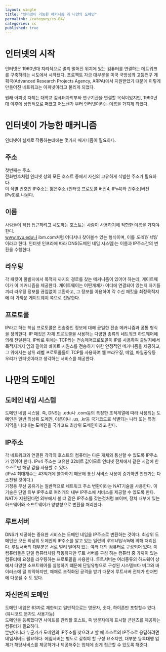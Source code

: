 ```yaml
---
layout: single
title: "인터넷이 가능한 매커니즘 과 나만의 도메인"
permalink: /category/cs-04/
categories: cs
published: true
---
```


# 인터넷의 시작

인터넷은 1960년대 지리적으로 멀리 떨어진 위치에 있는 컴퓨터를 연결하는 데트워크를 구축하려는 시도에서 시작됐다. 프로젝트 자금 대부분을 미국 국방성의 고등연구 계획국(Advanced Research Projects Agency, ARPA)에서 지원받았기 떄문에 이렇게 만들어진 네트워크는 아피넷이라고 불리게 되었다.

원래 아피넷 자체는 대학교 컴퓨터과학부와 연구기관을 연결할 목적이었지만, 1990년대 이후에 상업적으로 퍼졌고 어느샌가 부터 인터넷이라는 이름을 가지게 되었다.

# 인터넷이 가능한 매커니즘

인터넷이 실제로 작동하는데에는 몇가지 매커니즘이 필요하다.

## 주소

첫번째는 주소.  
전화번호처럼 인터넷 상의 모든 호스트 중에서 자신의 고유하게 식별한 주소가 필요하다.  
이 식별 번호인 IP주소는 짧은주소 (인터넷 프로토콜 버전4, IPv4)와 긴주소(버전 IPv6)로 나뉜다.

## 이름

사람들이 직접 접근하려고 시도하는 호스트는 사람이 사용하기에 적합한 이름을 가져야 한다.  
www.nyu.edu나 ibm.com처럼 어디서나 찾아볼수 있는 형식이며, 이를 *도메인 네임*이라고 한다. 인터넷 인프라에 따라 DNS(도메인 네임 시스템)는 이름과 IP주소간의 변환을 수행한다.

## 라우팅

각 패킷이 풀발지에서 목적지 까지의 경로를 찾는 메커니즘이 있어야 하는데, 게이트웨이가 이 메커니즘을 제공한다. 게이트웨이는 어떤개체가 어디에 연결되어 있는지 자기들끼리 라우팅 정보를 끊임없이 교환하고, 그 정보를 이용하여 각 수신 패킷을 최정목적지에 더 가까운 게이트웨이 쪽으로 전달한다.

## 프로토콜

IP라고 하는 핵심 프로토콜은 전송중인 정보에 대해 균일한 전송 메커니즘과 공통 형식을 정의한다. IP 패킷은 자체 프로토콜을 사용하는 다양한 종류의 네트워크 하드웨어에 의해 전달된다.
IP바로 위에는 TCP라는 전송제어프로토콜이 IP를 사용하여 출발지에서 목적지까지 임의 길이의 바이트 시퀀스를 전송하기 위한 안정적인 메커니즘을 제공하고,  
그 위에서는 상위 레벨 프로토콜들이 TCP를 사용하여 웹 브라우징, 메일, 파일공유등 우리가 인터넷이라고 생각하는 서비스를 제공한다.

# 나만의 도메인

## 도메인 네임 시스템

도메인 네임 시스템. 즉, DNS는 .edu나 .com등의 특정한 조직계열에 따라 사용되는 도메인은 일반 최상위 도메인, 이름이나 .us, .kr등 국가코드로 식별되는 나라 또는 특정 지역을 나타내는 도메인을 국가코드 최상위 도메인이라고 한다.

## IP주소

각 네트워크와 연결된 각각의 호스트의 컴퓨터는 다른 개체와 통신할 수 있도록 IP주소가 있어야 한다. IPv4 주소는 고유한 32비트 값이므로 인터넷 전체에서 같은 시점에 한 호스트만 해당 값을 사용할 수 있다.  
(IPv4 최대개수는 43억개에 불과하기 때문에 통신 서비스 사용이 증가하면 언젠가는 다 소진될 것이다.)  
가정용 무선 공유기는 일반적으로 네트워크 주소 변환이라는 NAT기술을 사용한다. 이 기술은 단일 외부 IP주소로 여러개의 내부 IP주소에 서비스를 제공할 수 있도록 한다. NAT가 지원된다면 외부에서 볼 떄 같은 IP주소를 갖는것처럼 보이며, 장치 내부에 있는 하드웨어와 소프트웨어가 양방향으로 변환을 처리한다.

## 루트서버

DNS가 제공하는 중요한 서비스는 도메인 네임을 IP주소로 변환하는 것이다. 최상위 도메인은 모든 최상위 도메인의 IP주소를 알고 있는 일련의 *루트네임서버*에 의해 처리된다. 루트서버의 대부분은 서로 멀리 떨어져 있는 여러 대의 컴퓨터로 구성되어 있다. 이 컴퓨터들은 단일 컴퓨터처럼 작동하지만 루트 서버를 구성 하는 컴퓨터 중 가까이 있는 컴퓨터에 요청을 라우팅하는 프로토콜을 사용한다. 루트서버는 여러종류의 하드웨어 상에서 다양한 소프트웨어를 실행하기 떄문에 단일유형으로 구성된 시스템보다 버그와 바이러스에 덜 취약하지만, 때때로 조직화된 공격을 받기 때문에 루트서버 전체가 한꺼번에 다운될 수 도 있다.

## 자신만의 도메인

도메인 네임은 63자로 제한되고 일반적으로는 영문자, 숫자, 하이픈만 포함할수 있다. (유니코드 문자도 사용가능)  
도메인을 등록했다면 사이트를 관리할 호스트, 즉 방문자에게 표시할 콘텐츠를 제공하는 컴퓨터가 필요하다.  
뿐만아니라 누군가가 도메인의 IP주소를 찾으려고 할 때 호스트의 IP주소로 응답하려면 네임서버도 필요하다. 에임서버는 별도로 갖춰야 할 구성 요소지만, 대부분 등록대행 업체가 해당서비스를 제공하거나 제공해주는 업체에 쉽게 접근할 수 있도록 해준다.
